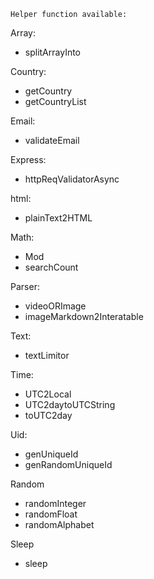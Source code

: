 `Helper function available:`

Array:

- splitArrayInto

Country:

- getCountry
- getCountryList

Email:

- validateEmail

Express:

- httpReqValidatorAsync

html:

- plainText2HTML

Math:

- Mod
- searchCount

Parser:

- videoORImage
- imageMarkdown2Interatable

Text:

- textLimitor

Time:

- UTC2Local
- UTC2daytoUTCString
- toUTC2day

Uid:

- genUniqueId
- genRandomUniqueId

Random

- randomInteger
- randomFloat
- randomAlphabet

Sleep

- sleep
